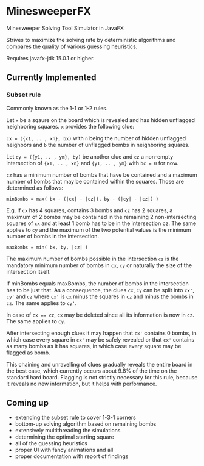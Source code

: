# MinesweeperFX
Minesweeper Solving Tool Simulator in JavaFX

Strives to maximize the solving rate by deterministic algorithms and compares the quality of various guessing heuristics.

Requires javafx-jdk 15.0.1 or higher.

## Currently Implemented

### Subset rule

Commonly known as the 1-1 or 1-2 rules.

Let `x` be a sqaure on the board which is revealed and has hidden unflagged neighboring squares. `x` provides the following clue:

`cx = ({x1, .. , xn}, bx)` with `n` being the number of hidden unflagged neighbors and `b` the number of unflagged bombs in neighboring squares.

Let `cy = ({y1, .. , ym}, by)` be another clue and `cz` a non-empty intersection of `{x1, .. , xn}` and `{y1, .. , ym}` with `bc = 0` for now.

`cz` has a minimum number of bombs that have be contained and a maximum number of bombs that may be contained within the squares. Those are determined as follows:

`minBombs = max( bx - (|cx| - |cz|), by - (|cy| - |cz|) )`

E.g. if `cx` has 4 squares, contains 3 bombs and `cz` has 2 squares,
a maximum of 2 bombs may be contained in the remaining 2 non-intersecting squares of `cx` and at least 1 bomb has to be in the intersection cz.
The same applies to `cy` and the maximum of the two potential values is the minimum number of bombs in the intersection.

`maxBombs = min( bx, by, |cz| )`

The maximum number of bombs possible in the intersection `cz` is the mandatory minimum number of bombs in `cx`, `cy` or naturally the size of the intersection itself.

If minBombs equals maxBombs, the number of bombs in the intersection has to be just that. As a consequence, the clues `cx`, `cy` can be split into `cx'`, `cy'` and `cz`
where `cx'` is `cx` minus the squares in `cz` and minus the bombs in `cz`. The same applies to `cy'`.

In case of `cx == cz`, `cx` may be deleted since all its information is now in `cz`. The same applies to `cy`.

After intersecting enough clues it may happen that `cx'` contains 0 bombs, in which case every square in `cx'` may be safely revealed
or that `cx'` contains as many bombs as it has squares, in which case every square may be flagged as bomb.

This chaining and unravelling of clues gradually reveals the entire board in the best case, which currently occurs about 9.8% of the time on the standard hard board.
Flagging is not strictly necessary for this rule, because it reveals no new information, but it helps with performance.

## Coming up

- extending the subset rule to cover 1-3-1 corners
- bottom-up solving algorithm based on remaining bombs
- extensively multithreading the simulations
- determining the optimal starting square
- all of the guessing heuristics
- proper UI with fancy animations and all
- proper documentation with report of findings
